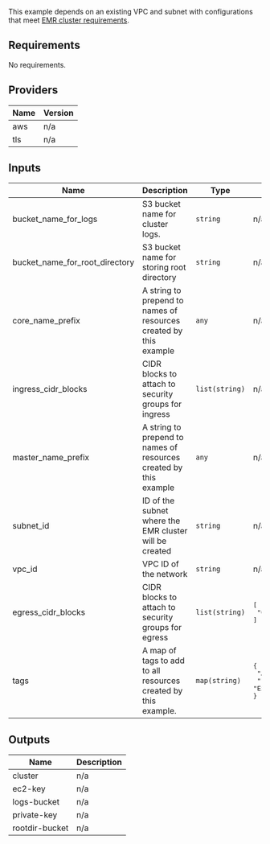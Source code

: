 This example depends on an existing VPC and subnet with configurations that meet [EMR cluster requirements](https://aws.amazon.com/blogs/big-data/launching-and-running-an-amazon-emr-cluster-inside-a-vpc/).

<!-- BEGINNING OF PRE-COMMIT-TERRAFORM DOCS HOOK -->
## Requirements

No requirements.

## Providers

| Name | Version |
|------|---------|
| aws | n/a |
| tls | n/a |

## Inputs

| Name | Description | Type | Default | Required |
|------|-------------|------|---------|:--------:|
| bucket\_name\_for\_logs | S3 bucket name for cluster logs. | `string` | n/a | yes |
| bucket\_name\_for\_root\_directory | S3 bucket name for storing root directory | `string` | n/a | yes |
| core\_name\_prefix | A string to prepend to names of resources created by this example | `any` | n/a | yes |
| ingress\_cidr\_blocks | CIDR blocks to attach to security groups for ingress | `list(string)` | n/a | yes |
| master\_name\_prefix | A string to prepend to names of resources created by this example | `any` | n/a | yes |
| subnet\_id | ID of the subnet where the EMR cluster will be created | `string` | n/a | yes |
| vpc\_id | VPC ID of the network | `string` | n/a | yes |
| egress\_cidr\_blocks | CIDR blocks to attach to security groups for egress | `list(string)` | <pre>[<br>  "0.0.0.0/0"<br>]</pre> | no |
| tags | A map of tags to add to all resources created by this example. | `map(string)` | <pre>{<br>  "Author": "Tamr",<br>  "Environment": "Example"<br>}</pre> | no |

## Outputs

| Name | Description |
|------|-------------|
| cluster | n/a |
| ec2-key | n/a |
| logs-bucket | n/a |
| private-key | n/a |
| rootdir-bucket | n/a |

<!-- END OF PRE-COMMIT-TERRAFORM DOCS HOOK -->
